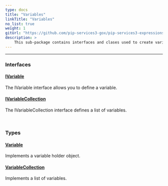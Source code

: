 ```yaml
---
type: docs
title: "Variables"
linkTitle: "Variables"
no_list: true
weight: 1
gitUrl: "https://github.com/pip-services3-gox/pip-services3-expressions-gox"
description: >
    This sub-package contains interfaces and clases used to create variables and collections of variables.
---
```

---
<div class="module-body"> 

### Interfaces

#### [IVariable](ivariable)
The IVariable interface allows you to define a variable.

#### [IVariableCollection](ivariable_collection)
The IVariableCollection interface defines a list of variables.

<br>

### Types

#### [Variable](variable)
Implements a variable holder object.

#### [VariableCollection](variable_collection)
Implements a list of variables.


</div>

